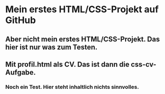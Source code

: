 # Mein erstes HTML/CSS-Projekt auf GitHub

## Aber nicht mein erstes HTML/CSS-Projekt. Das hier ist nur was zum Testen.

## Mit profil.html als CV. Das ist dann die css-cv-Aufgabe.

### Noch ein Test. Hier steht inhaltlich nichts sinnvolles.
